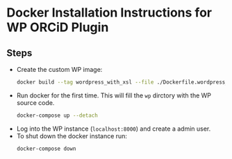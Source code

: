 # Docker Installation Instructions for WP ORCiD Plugin

## Steps
- Create the custom WP image:
  ```sh
  docker build --tag wordpress_with_xsl --file ./Dockerfile.wordpress_with_xsl .
  ```
- Run docker for the first time. This will fill the `wp` dirctory with the WP source code.
  ```sh
  docker-compose up --detach
  ```
- Log into the WP instance (`localhost:8000`) and create a admin user. 
- To shut down the docker instance run:
  ```sh
  docker-compose down
  ```
  
